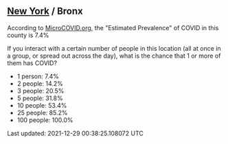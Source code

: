 
## [New York](/united-states/new-york) / Bronx

According to [MicroCOVID.org](http://microcovid.org),
the "Estimated Prevalence" of COVID in this county is 7.4%

If you interact with a certain number of people in this location
(all at once in a group, or spread out across the day), what is the chance that
1 or more of them has COVID?

- 1 person: 7.4%
- 2 people: 14.2%
- 3 people: 20.5%
- 5 people: 31.8%
- 10 people: 53.4%
- 25 people: 85.2%
- 100 people: 100.0%

Last updated: 2021-12-29 00:38:25.108072 UTC
